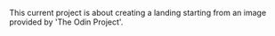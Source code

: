 This current project is about creating a landing starting from an image provided by 'The Odin Project'.